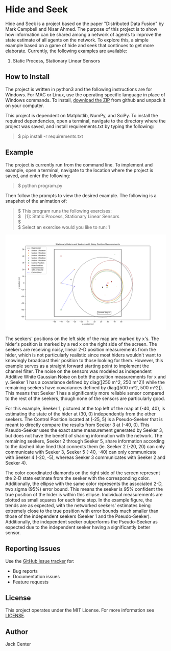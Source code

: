 # Hide and Seek
Hide and Seek is a project based on the paper "Distributed Data Fusion" by Mark Campbell and Nisar Ahmed. The purpose of
this project is to show how information can be shared among a network of agents to improve the state estimate of all 
agents on the network. To explore this, a simple example based on a game of hide and seek that continues to get more 
elaborate. Currently, the following examples are available:
1. Static Process, Stationary Linear Sensors

## How to Install
The project is written in python3 and the following instructions are for Windows. For MAC or Linux, use the operating 
specific language in place of Windows commands. To install, 
[download the ZIP](https://github.com/jackcenter/hide_and_seek/archive/master.zip) from github and unpack it on your 
computer.

This project is dependent on Matplotlib, NumPy, and SciPy. To install the required dependencies, open a terminal, 
navigate to the directory where the project was saved, and install requirements.txt by typing the following:

>$ pip install -r requirements.txt

## Example
The project is currently run from the command line. To implement and example, open a terminal, navigate to the location
where the project is saved, and enter the following:

>$ python program.py

Then follow the prompts to view the desired example. The following is a snapshot of the animation of:

>$ This program runs the following exercises: \
>$ &nbsp; [1]: Static Process, Stationary Linear Sensors \
>$ \
>$ Select an exercise would you like to run: 1 

![Example image](/images/Example.png) 

The seekers' positions on the left side of the map are marked by x's. The hider's position is marked by a red x on the
right side of the screen. The seekers are receiving noisy, linear 2-D position measurements from the hider, which is not
particularly realistic since most hiders wouldn't want to knowingly broadcast their position to those looking for them.
However, this example serves as a straight forward starting point to implement the channel filter. The noise on the 
sensors was modeled as independent Additive White Gaussian Noise on both the position measurements for x and y. Seeker 1
has a covariance defined by diag([250 m^2, 250 m^2]) while the remaining seekers have covariances defined by
diag([500 m^2, 500 m^2]). This means that Seeker 1 has a significantly more reliable sensor compared to the 
rest of the seekers, though none of the sensors are particularly good. 

For this example, Seeker 1, pictured at the top left of the map at (-40, 40), is estimating the state of the hider at 
(30, 0) independently from the other seekers. The Control Position located at (-25, 5) is a Pseudo-Seeker that is meant 
to directly compare the results from Seeker 3 at (-40, 0). This Pseudo-Seeker uses the exact same measurement generated 
by Seeker 3, but does not have the benefit of sharing information with the network. The remaining seekers, Seeker 2 
through Seeker 5, share information according to the dashed blue lined that connects them (ie. Seeker 2 (-20, 20) can 
only communicate with Seeker 3, Seeker 5 (-40, -40) can only communicate with Seeker 4 (-20, -5), whereas Seeker 3 
communicates with Seeker 2 and Seeker 4).

The color coordinated diamonds on the right side of the screen represent the 2-D state estimate from the seeker with the 
corresponding color. Additionally, the ellipse with the same color represents the associated 2-D, two sigma (95%) error
bound. This means the seeker is 95% confident the true position of the hider is within this ellipse. Individual 
measurements are plotted as small squares for each time step. In the example figure, the trends are as expected, with 
the networked seekers' estimates being extremely close to the true position with error bounds much smaller than those of
the independent seekers (Seeker 1 and the Pseudo-Seeker). Additionally, the independent seeker outperforms the 
Pseudo-Seeker as expected due to the independent seeker having a significantly better sensor.

## Reporting Issues
Use the [GitHub issue tracker](https://github.com/jackcenter/hide_and_seek/issues) for:
* Bug reports
* Documentation issues
* Feature requests

## License
This project operates under the MIT License. For more information see 
[LICENSE](https://github.com/jackcenter/hide_and_seek/blob/master/LICENSE.txt).

## Author
Jack Center
